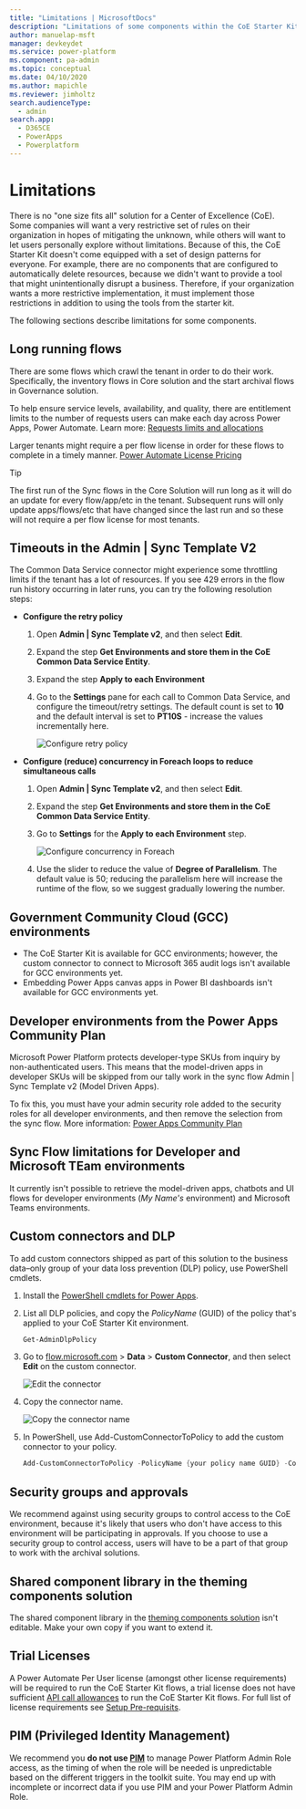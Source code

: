```yaml
---
title: "Limitations | MicrosoftDocs"
description: "Limitations of some components within the CoE Starter Kit, such as potential timeouts, Government Community Cloud availability, and more."
author: manuelap-msft
manager: devkeydet
ms.service: power-platform
ms.component: pa-admin
ms.topic: conceptual
ms.date: 04/10/2020
ms.author: mapichle
ms.reviewer: jimholtz
search.audienceType: 
  - admin
search.app: 
  - D365CE
  - PowerApps
  - Powerplatform
---
```

# Limitations

There is no "one size fits all" solution for a Center of Excellence (CoE). Some companies will want a very restrictive set of rules on their organization in hopes of mitigating the unknown, while others will want to let users personally explore without limitations. Because of this, the CoE Starter Kit doesn't come equipped with a set of design patterns for everyone. For example, there are no components that are configured to automatically delete resources, because we didn't want to provide a tool that might unintentionally disrupt a business. Therefore, if your organization wants a more restrictive implementation, it must implement those restrictions in addition to using the tools from the starter kit.

The following sections describe limitations for some components.

## Long running flows

There are some flows which crawl the tenant in order to do their work. Specifically, the inventory flows in Core solution and the start archival flows in Governance solution.

To help ensure service levels, availability, and quality, there are entitlement limits to the number of requests users can make each day across Power Apps, Power Automate. Learn more: [Requests limits and allocations](https://docs.microsoft.com/power-platform/admin/api-request-limits-allocations)

Larger tenants might require a per flow license in order for these flows to complete in a timely manner. [Power Automate License Pricing](https://flow.microsoft.com/pricing/)

>[!TIP]
>The first run of the Sync flows in the Core Solution will run long as it will do an update for every flow/app/etc in the tenant. Subsequent runs  will only update apps/flows/etc that have changed since the last run and so these will not require a per flow license for most tenants.

## Timeouts in the Admin | Sync Template V2

The Common Data Service connector might experience some throttling limits if the tenant has a lot of resources. If you see 429 errors in the flow run history occurring in later runs, you can try the following resolution steps:

- **Configure the retry policy**
  1. Open **Admin \| Sync Template v2**, and then select **Edit**.
  1. Expand the step **Get Environments and store them in the CoE Common Data Service Entity**.
  1. Expand the step **Apply to each Environment**
  1. Go to the **Settings** pane for each call to Common Data Service, and configure the timeout/retry settings. The default count is set to **10** and the default interval is set to **PT10S** - increase the values incrementally here.

     ![Configure retry policy](media/coe72.png "Configure the retry policy")

- **Configure (reduce) concurrency in Foreach loops to reduce simultaneous calls**
  1. Open **Admin \| Sync Template v2**, and then select **Edit**.
  1. Expand the step **Get Environments and store them in the CoE Common Data Service Entity**.
  1. Go to **Settings** for the **Apply to each Environment** step.

     ![Configure concurrency in Foreach](media/coe73.png "Configure concurrency in Foreach")

  1. Use the slider to reduce the value of **Degree of Parallelism**. The default value is 50; reducing the parallelism here will increase the runtime of the flow, so we suggest gradually lowering the number.

<!-- currently this apps are not available ## DLP Editor

- The Environments call returns only the first 2,000 environments.
- The app can't write back environment-type policies.

## DLP Customizer

The app currently doesn't work for custom connectors that are installed as part of a managed solution. -->

## Government Community Cloud (GCC) environments

- The CoE Starter Kit is available for GCC environments; however, the custom connector to connect to Microsoft 365 audit logs isn't available for GCC environments yet.
- Embedding Power Apps canvas apps in Power BI dashboards isn't available for GCC environments yet.

## Developer environments from the Power Apps Community Plan

Microsoft Power Platform protects developer-type SKUs from inquiry by non-authenticated users. This means that the model-driven apps in developer SKUs will be skipped from our tally work in the sync flow Admin | Sync Template v2 (Model Driven Apps).

To fix this, you must have your admin security role added to the security roles for all developer environments, and then remove the selection from the sync flow. More information: [Power Apps Community Plan](https://docs.microsoft.com/powerapps/maker/dev-community-plan)

## Sync Flow limitations for Developer and Microsoft TEam environments

It currently isn't possible to retrieve the model-driven apps, chatbots and UI flows for developer environments (*My Name's* environment) and Microsoft Teams environments.

## Custom connectors and DLP

To add custom connectors shipped as part of this solution to the business data&ndash;only group of your data loss prevention (DLP) policy, use PowerShell cmdlets.

1. Install the [PowerShell cmdlets for Power Apps](https://docs.microsoft.com/power-platform/admin/powerapps-powershell).

1. List all DLP policies, and copy the *PolicyName* (GUID) of the policy that's applied to your CoE Starter Kit environment.

    ```powershell
    Get-AdminDlpPolicy
    ```

1. Go to [flow.microsoft.com](https://flow.microsoft.com) > **Data** > **Custom Connector**, and then select **Edit** on the custom connector.

   ![Edit the  connector](media/DLP-CC2.png "Edit the custom connector")

1. Copy the connector name.

   ![Copy the connector name](media/DLP-CC3.png "Copy the connector name")

1. In PowerShell, use Add-CustomConnectorToPolicy to add the custom connector to your policy.

    ```powershell
    Add-CustomConnectorToPolicy -PolicyName {your policy name GUID} -ConnectorName {the nName you copied from above} -GroupName hbi -ConnectorId /providers/Microsoft.PowerApps/scopes/admin/environments/{your environment GUID{/apis/{your connector name} -ConnectorType "Custom"
    ```

## Security groups and approvals

We recommend against using security groups to control access to the CoE environment, because it's likely that users who don't have access to this environment will be participating in approvals.
If you choose to use a security group to control access, users will have to be a part of that group to work with the archival solutions.

## Shared component library in the theming components solution

The shared component library in the [theming components solution](theming-components.md) isn't editable. Make your own copy if you want to extend it.

## Trial Licenses

A Power Automate Per User license (amongst other license requirements) will be required to run the CoE Starter Kit flows, a trial license does not have sufficient [API call allowances](https://docs.microsoft.com/power-automate/limits-and-config#looping-and-debatching-limits) to run the CoE Starter Kit flows.
For full list of license requirements see [Setup Pre-requisits](setup.md#prerequisites).

## PIM (Privileged Identity Management)

We recommend you **do not use [PIM](https://docs.microsoft.com/azure/active-directory/privileged-identity-management/pim-getting-started)** to manage Power Platform Admin Role access, as the timing of when the role will be needed is unpredictable based on the different triggers in the toolkit suite.
You may end up with incomplete or incorrect data if you use PIM and your Power Platform Admin Role.